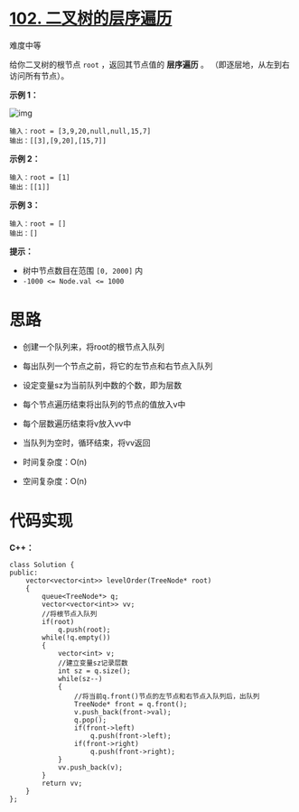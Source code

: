 # [102. 二叉树的层序遍历](https://leetcode.cn/problems/binary-tree-level-order-traversal/)

难度中等



给你二叉树的根节点 `root` ，返回其节点值的 **层序遍历** 。 （即逐层地，从左到右访问所有节点）。

 

**示例 1：**

![img](https://angela-typora.oss-cn-guangzhou.aliyuncs.com/typora/tree1.jpg)

```
输入：root = [3,9,20,null,null,15,7]
输出：[[3],[9,20],[15,7]]
```

**示例 2：**

```
输入：root = [1]
输出：[[1]]
```

**示例 3：**

```
输入：root = []
输出：[]
```

 

**提示：**

- 树中节点数目在范围 `[0, 2000]` 内
- `-1000 <= Node.val <= 1000`



# 思路

- 创建一个队列来，将root的根节点入队列
- 每出队列一个节点之前，将它的左节点和右节点入队列
- 设定变量sz为当前队列中数的个数，即为层数
- 每个节点遍历结束将出队列的节点的值放入v中
- 每个层数遍历结束将v放入vv中
- 当队列为空时，循环结束，将vv返回

- 时间复杂度：O(n)
- 空间复杂度：O(n)



# 代码实现

**C++：**

```
class Solution {
public:
    vector<vector<int>> levelOrder(TreeNode* root) 
    {
        queue<TreeNode*> q;
        vector<vector<int>> vv;
        //将根节点入队列
        if(root)
            q.push(root);
        while(!q.empty())
        {
            vector<int> v;
            //建立变量sz记录层数
            int sz = q.size();
            while(sz--)
            {
                //将当前q.front()节点的左节点和右节点入队列后，出队列
                TreeNode* front = q.front();
                v.push_back(front->val);
                q.pop();
                if(front->left)
                    q.push(front->left);
                if(front->right)
                    q.push(front->right);
            }
            vv.push_back(v);
        }
        return vv;
    }
};
```

